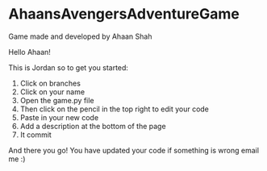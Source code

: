 # AhaansAvengersAdventureGame
Game made and developed by Ahaan Shah

Hello Ahaan!

This is Jordan so to get you started:

1. Click on branches
2. Click on your name
3. Open the game.py file
4. Then click on the pencil in the top right to edit your code
5. Paste in your new code
6. Add a description at the bottom of the page
7. It commit

And there you go! You have updated your code if something is wrong email me :) 
